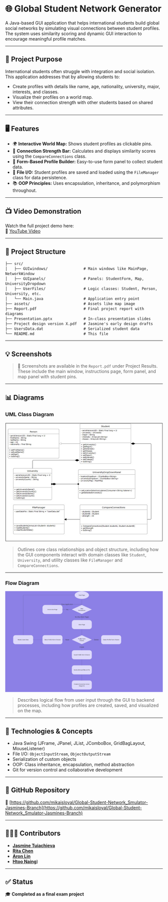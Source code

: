 # 🌐 Global Student Network Generator

A Java-based GUI application that helps international students build global social networks by simulating visual connections between student profiles. The system uses similarity scoring and dynamic GUI interaction to encourage meaningful profile matches.

---

## 🎯 Project Purpose

International students often struggle with integration and social isolation. This application addresses that by allowing students to:
- Create profiles with details like name, age, nationality, university, major, interests, and classes.
- Visualize their profiles on a world map.
- View their connection strength with other students based on shared attributes.

---

## 🖥️ Features

- 🌍 **Interactive World Map:** Shows student profiles as clickable pins.
- 🧮 **Connection Strength Bar:** Calculates and displays similarity scores using the `CompareConnections` class.
- 📝 **Form-Based Profile Builder:** Easy-to-use form panel to collect student data.
- 💾 **File I/O:** Student profiles are saved and loaded using the `FileManager` class for data persistence.
- 📚 **OOP Principles:** Uses encapsulation, inheritance, and polymorphism throughout.

---

## 📺 Video Demonstration

Watch the full project demo here:  
🎥 [YouTube Video](https://youtu.be/oZV9fMl1vlw?si=X1T8N4vMggpOIXc5)

---

## 📂 Project Structure

```
├── src/
│   ├── GUIwindows/                # Main windows like MainPage, NetworkWindow
│   ├── GUIpanels/                 # Panels: StudentForm, Map, UniversityDropdown
│   ├── UserFiles/                 # Logic classes: Student, Person, University, etc.
│   └── Main.java                  # Application entry point
├── assets/                        # Assets like map image
├── Report.pdf                     # Final project report with diagrams
├── Presentation.pptx              # In-class presentation slides
├── Project design version X.pdf   # Jasmine's early design drafts
├── UsersData.dat                  # Serialized student data
└── README.md                      # This file
```

---

## 💡 Screenshots

> 📌 Screenshots are available in the `Report.pdf` under Project Results.  
These include the main window, instructions page, form panel, and map panel with student pins.

---

## 📊 Diagrams

### UML Class Diagram

![UML Class Diagram](assets/uml.jpg)

> Outlines core class relationships and object structure, including how the GUI components interact with domain classes like `Student`, `University`, and utility classes like `FileManager` and `CompareConnections`.

---

### Flow Diagram

![Flow Diagram](assets/flow_diagram.jpg)

> Describes logical flow from user input through the GUI to backend processes, including how profiles are created, saved, and visualized on the map.

---

## 🧠 Technologies & Concepts

- Java Swing (JFrame, JPanel, JList, JComboBox, GridBagLayout, MouseListener)
- File I/O: `ObjectInputStream`, `ObjectOutputStream`
- Serialization of custom objects
- OOP: Class inheritance, encapsulation, method abstraction
- Git for version control and collaborative development

---

## 🔗 GitHub Repository

📁 [https://github.com/mikaisloyal/Global-Student-Network_Smulator-Jasmines-Branch](https://github.com/mikaisloyal/Global-Student-Network_Smulator-Jasmines-Branch)

---

## 🧑‍🤝‍🧑 Contributors

- [**Jasmine Tuiachieva**](https://github.com/mikaisloyal)  
- [**Rita Chen**](https://github.com/RXCHEN1)
- [**Aron Lin**](https://github.com/TRGGB2)  
- [**Htoo Naing**](https://github.com/pimpleEater))  

---

## ✅ Status

🎓 **Completed as a final exam project**  
